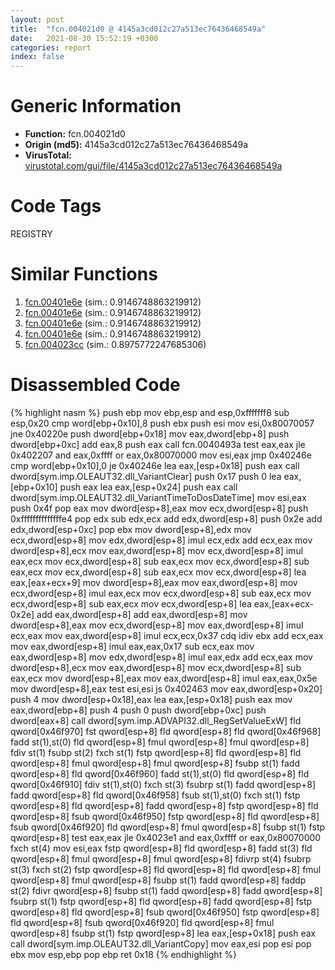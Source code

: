 ```yaml
---
layout: post
title:  "fcn.004021d0 @ 4145a3cd012c27a513ec76436468549a"
date:   2021-08-30 15:52:19 +0300
categories: report
index: false
---
```


# Generic Information
- **Function:** fcn.004021d0
- **Origin (md5):** 4145a3cd012c27a513ec76436468549a
- **VirusTotal:** [virustotal.com/gui/file/4145a3cd012c27a513ec76436468549a][virustotal_ref]

# Code Tags
<span class="tag" id="REGISTRY">REGISTRY</span>


# Similar Functions

1. [fcn.00401e6e][similar_1_ref] (sim.: 0.9146748863219912)
2. [fcn.00401e6e][similar_2_ref] (sim.: 0.9146748863219912)
3. [fcn.00401e6e][similar_3_ref] (sim.: 0.9146748863219912)
4. [fcn.00401e6e][similar_4_ref] (sim.: 0.9146748863219912)
5. [fcn.004023cc][similar_5_ref] (sim.: 0.8975772247685306)


# Disassembled Code

{% highlight nasm %}
push ebp
mov ebp,esp
and esp,0xfffffff8
sub esp,0x20
cmp word[ebp+0x10],8
push ebx
push esi
mov esi,0x80070057
jne 0x40220e
push dword[ebp+0x18]
mov eax,dword[ebp+8]
push dword[ebp+0xc]
add eax,8
push eax
call fcn.0040493a
test eax,eax
jle 0x402207
and eax,0xffff
or eax,0x80070000
mov esi,eax
jmp 0x40246e
cmp word[ebp+0x10],0
je 0x40246e
lea eax,[esp+0x18]
push eax
call dword[sym.imp.OLEAUT32.dll_VariantClear]
push 0x17
push 0
lea eax,[ebp+0x10]
push eax
lea eax,[esp+0x24]
push eax
call dword[sym.imp.OLEAUT32.dll_VariantTimeToDosDateTime]
mov esi,eax
push 0x4f
pop eax
mov dword[esp+8],eax
mov ecx,dword[esp+8]
push 0xffffffffffffffe4
pop edx
sub edx,ecx
add edx,dword[esp+8]
push 0x2e
add edx,dword[esp+0xc]
pop ebx
mov dword[esp+8],edx
mov ecx,dword[esp+8]
mov edx,dword[esp+8]
imul ecx,edx
add ecx,eax
mov dword[esp+8],ecx
mov eax,dword[esp+8]
mov ecx,dword[esp+8]
imul eax,ecx
mov ecx,dword[esp+8]
sub eax,ecx
mov ecx,dword[esp+8]
sub eax,ecx
mov ecx,dword[esp+8]
sub eax,ecx
mov ecx,dword[esp+8]
lea eax,[eax+ecx+9]
mov dword[esp+8],eax
mov eax,dword[esp+8]
mov ecx,dword[esp+8]
imul eax,ecx
mov ecx,dword[esp+8]
sub eax,ecx
mov ecx,dword[esp+8]
sub eax,ecx
mov ecx,dword[esp+8]
lea eax,[eax+ecx-0x2e]
add eax,dword[esp+8]
add eax,dword[esp+8]
mov dword[esp+8],eax
mov ecx,dword[esp+8]
mov eax,dword[esp+8]
imul ecx,eax
mov eax,dword[esp+8]
imul ecx,ecx,0x37
cdq
idiv ebx
add ecx,eax
mov eax,dword[esp+8]
imul eax,eax,0x17
sub ecx,eax
mov eax,dword[esp+8]
mov edx,dword[esp+8]
imul eax,edx
add ecx,eax
mov dword[esp+8],ecx
mov eax,dword[esp+8]
mov ecx,dword[esp+8]
sub eax,ecx
mov dword[esp+8],eax
mov eax,dword[esp+8]
imul eax,eax,0x5e
mov dword[esp+8],eax
test esi,esi
js 0x402463
mov eax,dword[esp+0x20]
push 4
mov dword[esp+0x18],eax
lea eax,[esp+0x18]
push eax
mov eax,dword[ebp+8]
push 4
push 0
push dword[ebp+0xc]
push dword[eax+8]
call dword[sym.imp.ADVAPI32.dll_RegSetValueExW]
fld qword[0x46f970]
fst qword[esp+8]
fld qword[esp+8]
fld qword[0x46f968]
fadd st(1),st(0)
fld qword[esp+8]
fmul qword[esp+8]
fmul qword[esp+8]
fdiv st(1)
fsubp st(2)
fxch st(1)
fstp qword[esp+8]
fld qword[esp+8]
fld qword[esp+8]
fmul qword[esp+8]
fmul qword[esp+8]
fsubp st(1)
fadd qword[esp+8]
fld qword[0x46f960]
fadd st(1),st(0)
fld qword[esp+8]
fld qword[0x46f910]
fdiv st(1),st(0)
fxch st(3)
fsubrp st(1)
fadd qword[esp+8]
fadd qword[esp+8]
fld qword[0x46f958]
fsub st(1),st(0)
fxch st(1)
fstp qword[esp+8]
fld qword[esp+8]
fadd qword[esp+8]
fstp qword[esp+8]
fld qword[esp+8]
fsub qword[0x46f950]
fstp qword[esp+8]
fld qword[esp+8]
fsub qword[0x46f920]
fld qword[esp+8]
fmul qword[esp+8]
fsubp st(1)
fstp qword[esp+8]
test eax,eax
jle 0x4023e1
and eax,0xffff
or eax,0x80070000
fxch st(4)
mov esi,eax
fstp qword[esp+8]
fld qword[esp+8]
fadd st(3)
fld qword[esp+8]
fmul qword[esp+8]
fmul qword[esp+8]
fdivrp st(4)
fsubrp st(3)
fxch st(2)
fstp qword[esp+8]
fld qword[esp+8]
fld qword[esp+8]
fmul qword[esp+8]
fmul qword[esp+8]
fsubp st(1)
fadd qword[esp+8]
faddp st(2)
fdivr qword[esp+8]
fsubp st(1)
fadd qword[esp+8]
fadd qword[esp+8]
fsubrp st(1)
fstp qword[esp+8]
fld qword[esp+8]
fadd qword[esp+8]
fstp qword[esp+8]
fld qword[esp+8]
fsub qword[0x46f950]
fstp qword[esp+8]
fld qword[esp+8]
fsub qword[0x46f920]
fld qword[esp+8]
fmul qword[esp+8]
fsubp st(1)
fstp qword[esp+8]
lea eax,[esp+0x18]
push eax
call dword[sym.imp.OLEAUT32.dll_VariantCopy]
mov eax,esi
pop esi
pop ebx
mov esp,ebp
pop ebp
ret 0x18
{% endhighlight %}


[similar_1_ref]: /report/fcn.00401e6e@e3d061f479f25b8f541d0905c967999c
[similar_2_ref]: /report/fcn.00401e6e@7307643b343733b7fbd7b4b4fb482515
[similar_3_ref]: /report/fcn.00401e6e@6e426bd8e348fab7a17ba317fb0f2d87
[similar_4_ref]: /report/fcn.00401e6e@bf63ddd2300e0a74a0359de9adcc16ac
[similar_5_ref]: /report/fcn.004023cc@20a93604f17ee6f3c2aa7b1f7a497fcf
[virustotal_ref]: https://www.virustotal.com/gui/file/4145a3cd012c27a513ec76436468549a
